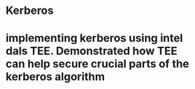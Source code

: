 # Kerberos
# implementing kerberos using intel dals TEE. Demonstrated how TEE can help secure crucial parts of the kerberos algorithm
